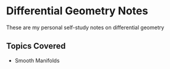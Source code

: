 # Differential Geometry Notes

These are my personal self-study notes on differential geometry

## Topics Covered

- Smooth Manifolds
